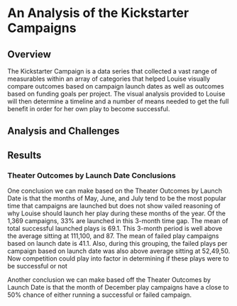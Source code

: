# An Analysis of the Kickstarter Campaigns

## Overview

  The Kickstarter Campaign is a data series that collected a vast range of measurables within an array of categories that helped Louise visually compare outcomes based on campaign launch dates as well as outcomes based on funding goals per project. The visual analysis provided to Louise will then determine a timeline and a number of means needed to get the full benefit in order for her own play to become successful.

## Analysis and Challenges

## Results
### Theater Outcomes by Launch Date Conclusions
  One conclusion we can make based on the Theater Outcomes by Launch Date is that the months of May, June, and July tend to be the most popular time that campaigns are launched but does not show vailed reasoning of why Louise should launch her play during these months of the year.  Of the 1,369 campaigns, 33% are launched in this 3-month time gap. The mean of total successful launched plays is 69.1. This 3-month period is well above the average sitting at 111,100, and 87. The mean of failed play campaigns based on launch date is 41.1. Also, during this grouping, the failed plays per campaign based on launch date was also above average sitting at 52,49,50. Now competition could play into factor in determining if these plays were to be successful or not 
  
  Another conclusion we can make based off the Theater Outcomes by Launch Date is that the month of December play campaigns have a close to 50% chance of either running a successful or failed campaign. 
  
  
#### 
